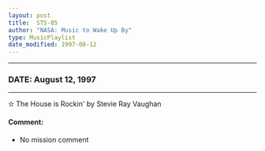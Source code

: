 ```yaml
---
layout: post
title:  STS-85
author: "NASA: Music to Wake Up By"
type: MusicPlaylist
date_modified: 1997-08-12
---
```


----
### DATE: August 12, 1997
----
✫ The House is Rockin' by Stevie Ray Vaughan

#### Comment:
* No mission comment
